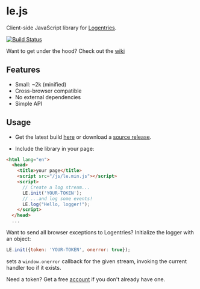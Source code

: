 le.js
=====

Client-side JavaScript library for [Logentries](http://www.logentries.com).

[![Build Status](https://travis-ci.org/logentries/le_js.png?branch=master)](https://travis-ci.org/logentries/le_js)

Want to get under the hood? Check out the [wiki](https://github.com/logentries/le_js/wiki)

Features
--------

* Small: ~2k (minified)
* Cross-browser compatible
* No external dependencies
* Simple API

Usage
-----

* Get the latest build [here](https://github.com/logentries/le_js/tree/master/product) or download a [source release](https://github.com/logentries/le_js/releases).

* Include the library in your page:

```html
<html lang="en">
  <head>
    <title>your page</title>
    <script src="/js/le.min.js"></script>
    <script>
      // Create a log stream...
      LE.init('YOUR-TOKEN');
      // ...and log some events!
      LE.log("Hello, logger!");
    </script>
  </head>
  ...

```
Want to send all browser exceptions to Logentries? Initialize the logger with an object:

```javascript
LE.init({token: 'YOUR-TOKEN', onerror: true});
```

sets a `window.onerror` callback for the given stream, invoking the current handler too if it exists.

Need a token? Get a free [account](https://logentries.com/quick-start/) if you don't already have one.
